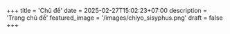 +++
title = 'Chủ đề'
date = 2025-02-27T15:02:23+07:00
description = 'Trang chủ đề'
featured_image = '/images/chiyo_sisyphus.png'
draft = false
+++